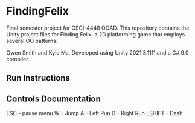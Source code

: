 # FindingFelix
Final semester project for CSCI-4448 OOAD. This repository contains the Unity project files for Finding Felix, a 2D platforming game that employs several OO patterns.

Owen Smith and Kyle Ma, Developed using Unity 2021.3.11f1 and a C# 9.0 compiler.

## Run Instructions


## Controls Documentation
ESC - pause menu
W - Jump
A - Left Run
D - Right Run
LSHIFT - Dash
